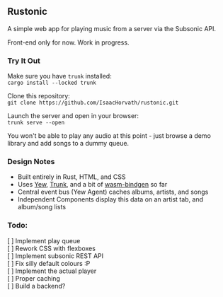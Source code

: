 ## Rustonic

A simple web app for playing music from a server via the Subsonic API.

Front-end only for now. Work in progress.

### Try It Out

Make sure you have `trunk` installed:  
`cargo install --locked trunk`

Clone this repository:  
`git clone https://github.com/IsaacHorvath/rustonic.git`

Launch the server and open in your browser:  
`trunk serve --open`

You won't be able to play any audio at this point - just browse a demo library and add songs to a dummy queue.

### Design Notes

- Built entirely in Rust, HTML, and CSS
- Uses [Yew](https://yew.rs/), [Trunk](https://trunkrs.dev/), and a bit of [wasm-bindgen](https://rustwasm.github.io/docs/wasm-bindgen/) so far
- Central event bus (Yew Agent) caches albums, artists, and songs
- Independent Components display this data on an artist tab, and album/song lists

### Todo:

[ ] Implement play queue  
[ ] Rework CSS with flexboxes  
[ ] Implement subsonic REST API  
[ ] Fix silly default colours :P  
[ ] Implement the actual player  
[ ] Proper caching  
[ ] Build a backend?
